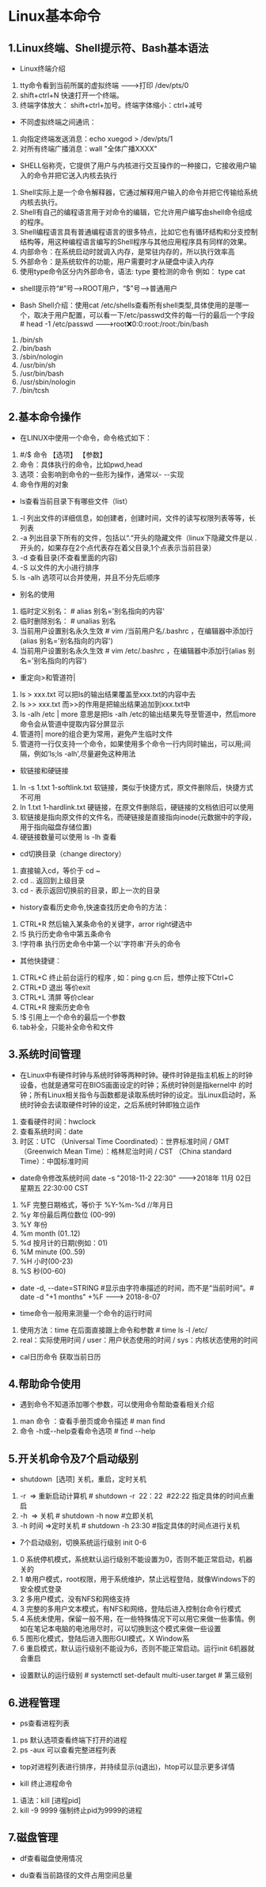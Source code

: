 # Linux基本命令

## 1.Linux终端、Shell提示符、Bash基本语法

* Linux终端介绍
1. tty命令看到当前所属的虚拟终端 --->打印 /dev/pts/0
2. shift+ctrl+N 快速打开一个终端。
3. 终端字体放大： shift+ctrl+加号。终端字体缩小：ctrl+减号

* 不同虚拟终端之间通讯：
1. 向指定终端发送消息：echo xuegod > /dev/pts/1
2. 对所有终端广播消息：wall "全体广播XXXX"

* SHELL俗称壳，它提供了用户与内核进行交互操作的一种接口，它接收用户输入的命令并把它送入内核去执行
1. Shell实际上是一个命令解释器，它通过解释用户输入的命令并把它传输给系统内核去执行。
2. Shell有自己的编程语言用于对命令的编辑，它允许用户编写由shell命令组成的程序。
3. Shell编程语言具有普通编程语言的很多特点，比如它也有循环结构和分支控制结构等，用这种编程语言编写的Shell程序与其他应用程序具有同样的效果。
4. 内部命令：在系统启动时就调入内存，是常驻内存的，所以执行效率高
5. 外部命令：是系统软件的功能，用户需要时才从硬盘中读入内存
6. 使用type命令区分内外部命令，语法: type 要检测的命令 例如： type cat

* shell提示符“#”号-->ROOT用户，“$”号-->普通用户

* Bash Shell介绍：使用cat /etc/shells查看所有shell类型,具体使用的是哪一个，取决于用户配置，可以看一下/etc/passwd文件的每一行的最后一个字段 # head  -1 /etc/passwd --->root:x:0:0:root:/root:/bin/bash
1. /bin/sh
2. /bin/bash
3. /sbin/nologin
4. /usr/bin/sh
5. /usr/bin/bash
6. /usr/sbin/nologin
7. /bin/tcsh

## 2.基本命令操作

* 在LINUX中使用一个命令，命令格式如下：
1. #/$ 命令 【选项】 【参数】
2. 命令：具体执行的命令，比如pwd,head
3. 选项：会影响到命令的一些形为操作，通常以- --实现
4. 命令作用的对象

* ls查看当前目录下有哪些文件（list）
1. -l 列出文件的详细信息，如创建者，创建时间，文件的读写权限列表等等，长列表
2. -a 列出目录下所有的文件，包括以“.“开头的隐藏文件（linux下隐藏文件是以 . 开头的，如果存在2个点代表存在着父目录,1个点表示当前目录）
3. -d 查看目录(不查看里面的内容)
4. -S 以文件的大小进行排序
5. ls -alh 选项可以合并使用，并且不分先后顺序

* 别名的使用
1. 临时定义别名： # alias 别名='别名指向的内容'
2. 临时删除别名： # unalias 别名
3. 当前用户设置别名永久生效 # vim /当前用户名/.bashrc ，在编辑器中添加行(alias 别名='别名指向的内容')
4. 当前用户设置别名永久生效 # vim /etc/.bashrc ，在编辑器中添加行(alias 别名='别名指向的内容')

* 重定向>和管道符|
1. ls > xxx.txt 可以把ls的输出结果覆盖至xxx.txt的内容中去
2. ls >> xxx.txt 而>>的作用是把输出结果追加到xxx.txt中
3. ls -alh /etc | more 意思是把ls -alh /etc的输出结果先导至管道中，然后more命令会从管道中提取内容分屏显示
4. 管道符| more的组合更为常用，避免产生临时文件
5. 管道符一行仅支持一个命令，如果使用多个命令一行内同时输出，可以用;间隔，例如‘ls;ls -alh’,尽量避免这种用法

* 软链接和硬链接
1. ln -s 1.txt 1-softlink.txt 软链接，类似于快捷方式，原文件删除后，快捷方式不可用
2. ln 1.txt 1-hardlink.txt 硬链接，在原文件删除后，硬链接的文档依旧可以使用
3. 软链接是指向原文件的文件名，而硬链接是直接指向inode(元数据中的字段，用于指向磁盘存储位置)
4. 硬链接数量可以使用 ls -lh 查看

* cd切换目录（change directory）
1. 直接输入cd，等价于 cd ~
2. cd .. 返回到上级目录
3. cd - 表示返回切换前的目录，即上一次的目录

* history查看历史命令,快速查找历史命令的方法：
1. CTRL+R 然后输入某条命令的关键字，arror right键选中
2. !5 执行历史命令中第五条命令
3. !字符串 执行历史命令中第一个以'字符串'开头的命令

* 其他快捷键：
1. CTRL+C 终止前台运行的程序 , 如：ping g.cn 后，想停止按下Ctrl+C
2. CTRL+D 退出 等价exit
3. CTRL+L 清屏 等价clear
4. CTRL+R 搜索历史命令
5. !$ 引用上一个命令的最后一个参数
6. tab补全，只能补全命令和文件

## 3.系统时间管理

* 在Linux中有硬件时钟与系统时钟等两种时钟。硬件时钟是指主机板上的时钟设备，也就是通常可在BIOS画面设定的时钟；系统时钟则是指kernel中 的时钟；所有Linux相关指令与函数都是读取系统时钟的设定。当Linux启动时，系统时钟会去读取硬件时钟的设定，之后系统时钟即独立运作
1. 查看硬件时间：hwclock
2. 查看系统时间：date
3. 时区：UTC  （Universal Time Coordinated）：世界标准时间 / GMT （Greenwich Mean Time）：格林尼治时间 / CST  （China standard Time）：中国标准时间

* date命令修改系统时间  date -s "2018-11-2 22:30" --->2018年 11月 02日 星期五 22:30:00 CST
1. %F 完整日期格式，等价于 %Y-%m-%d //年月日
2. %y 年份最后两位数位 (00-99)
3. %Y 年份
4. %m month (01..12)
5. %d 按月计的日期(例如：01)
6. %M minute (00..59)
7. %H 小时(00-23)
8. %S 秒(00-60)

* date -d, --date=STRING  #显示由字符串描述的时间，而不是“当前时间”。# date -d "+1 months" +%F ---> 2018-8-07

* time命令一般用来测量一个命令的运行时间
1. 使用方法：time 在后面直接跟上命令和参数 # time ls -l /etc/
2. real：实际使用时间 / user：用户状态使用的时间 / sys：内核状态使用的时间

* cal日历命令 获取当前日历

## 4.帮助命令使用

* 遇到命令不知道添加哪个参数，可以使用命令帮助查看相关介绍
1. man  命令  ：查看手册页或命令描述 # man find
2. 命令 -h或--help查看命令选项 # find --help

## 5.开关机命令及7个启动级别

* shutdown  [选项] 关机，重启，定时关机
1. -r  => 重新启动计算机 # shutdown -r  22：22    #22:22 指定具体的时间点重启
2. -h  => 关机 # shutdown -h now      #立即关机
3. -h  时间  =>定时关机 # shutdown -h 23:30   #指定具体的时间点进行关机

* 7个启动级别，切换系统运行级别 init 0-6
1. 0 系统停机模式，系统默认运行级别不能设置为0，否则不能正常启动，机器关的
2. 1 单用户模式，root权限，用于系统维护，禁止远程登陆，就像Windows下的安全模式登录
3. 2 多用户模式，没有NFS和网络支持
4. 3 完整的多用户文本模式，有NFS和网络，登陆后进入控制台命令行模式
5. 4 系统未使用，保留一般不用，在一些特殊情况下可以用它来做一些事情。例如在笔记本电脑的电池用尽时，可以切换到这个模式来做一些设置
6. 5 图形化模式，登陆后进入图形GUI模式，X Window系
7. 6 重启模式，默认运行级别不能设为6，否则不能正常启动。运行init 6机器就会重启

* 设置默认的运行级别 # systemctl set-default multi-user.target # 第三级别

## 6.进程管理

* ps查看进程列表
1. ps 默认选项查看终端下打开的进程
2. ps -aux 可以查看完整进程列表

* top对进程列表进行排序，并持续显示(q退出)，htop可以显示更多详情

* kill 终止进程命令
1. 语法：kill [进程pid]
2. kill -9 9999 强制终止pid为9999的进程

## 7.磁盘管理

* df查看磁盘使用情况

* du查看当前路径的文件占用空间总量
